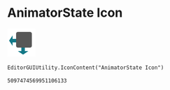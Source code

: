 # AnimatorState Icon
![](/img/AnimatorState%20Icon.png)

``` CSharp
EditorGUIUtility.IconContent("AnimatorState Icon")
```
```
5097474569951106133
```
